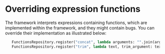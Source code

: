 # Overriding expression functions

The framework interprets expressions containing functions, which are implemented within the framework, and they might contain bugs.
You can override their implementation as illustrated below:

```python
   FunctionsRepository.register("concat", lambda arguments: "".join(arguments))
   FunctionsRepository.register("trim", lambda text, trim_argument: text.strip(trim_argument[0]))
```
